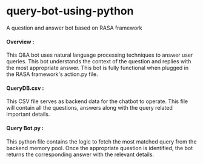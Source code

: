 # query-bot-using-python           
A question and answer bot based on RASA framework               

#### Overview :                    
This Q&A bot uses natural language processing techniques to answer user queries. This bot understands the context of the question and replies with the most appropriate answer. This bot is fully functional when plugged in the RASA framework's action.py file.          

#### QueryDB.csv :                
This CSV file serves as backend data for the chatbot to operate. This file will contain all the questions, answers along with the query related important details.          

#### Query Bot.py :              
This python file contains the logic to fetch the most matched query from the backend memory pool. Once the appropriate question is identified, the bot returns the corresponding answer with the relevant details.             
